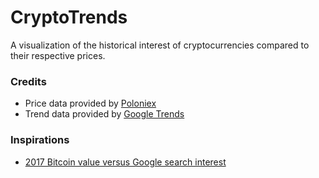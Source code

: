 # CryptoTrends

A visualization of the historical interest of cryptocurrencies compared to their respective prices.

### Credits

- Price data provided by [Poloniex](https://www.poloniex.com/)
- Trend data provided by [Google Trends](https://trends.google.com/trends/)

### Inspirations

- [2017 Bitcoin value versus Google search interest](https://www.reddit.com/r/dataisbeautiful/comments/7ldxy7/2017_bitcoin_value_versus_google_search_interest/)
